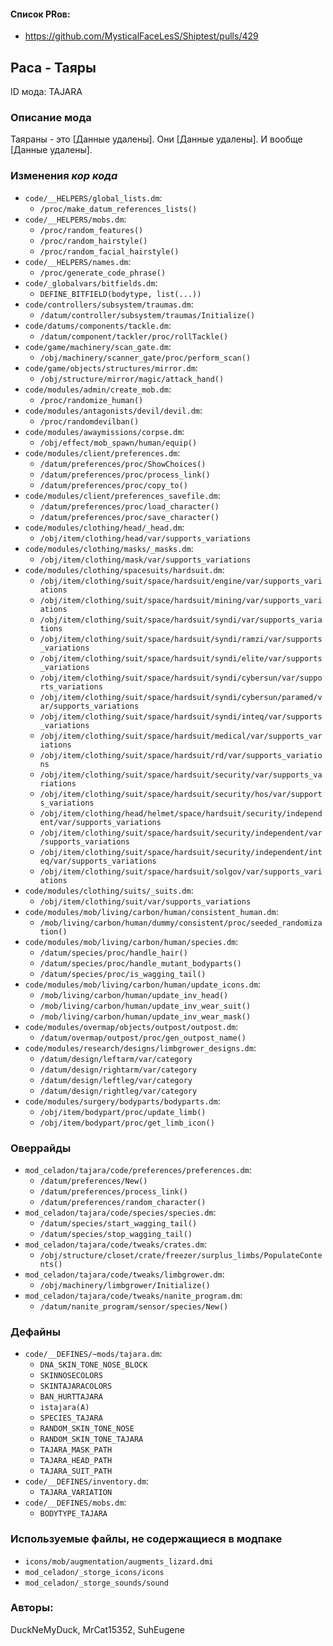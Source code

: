

#### Список PRов:

- https://github.com/MysticalFaceLesS/Shiptest/pulls/429
<!--
  Ссылки на PRы, связанные с модом:
  - Создание
  - Большие изменения
-->

## Раса - Таяры

ID мода: TAJARA

### Описание мода

Таяраны - это [Данные удалены]. Они [Данные удалены]. И вообще [Данные удалены].
<!--
  Что он делает, что добавляет: что, куда, зачем и почему - всё здесь.
  А также любая полезная информация.
-->

### Изменения *кор кода*

- `code/__HELPERS/global_lists.dm`:
  - `/proc/make_datum_references_lists()`
- `code/__HELPERS/mobs.dm`:
  - `/proc/random_features()`
  - `/proc/random_hairstyle()`
  - `/proc/random_facial_hairstyle()`
- `code/__HELPERS/names.dm`:
  - `/proc/generate_code_phrase()`
- `code/_globalvars/bitfields.dm`:
  - `DEFINE_BITFIELD(bodytype, list(...))`
- `code/controllers/subsystem/traumas.dm`:
  - `/datum/controller/subsystem/traumas/Initialize()`
- `code/datums/components/tackle.dm`:
  - `/datum/component/tackler/proc/rollTackle()`
- `code/game/machinery/scan_gate.dm`:
  - `/obj/machinery/scanner_gate/proc/perform_scan()`
- `code/game/objects/structures/mirror.dm`:
  - `/obj/structure/mirror/magic/attack_hand()`
- `code/modules/admin/create_mob.dm`:
  - `/proc/randomize_human()`
- `code/modules/antagonists/devil/devil.dm`:
  - `/proc/randomdevilban()`
- `code/modules/awaymissions/corpse.dm`:
  - `/obj/effect/mob_spawn/human/equip()`
- `code/modules/client/preferences.dm`:
  - `/datum/preferences/proc/ShowChoices()`
  - `/datum/preferences/proc/process_link()`
  - `/datum/preferences/proc/copy_to()`
- `code/modules/client/preferences_savefile.dm`:
  - `/datum/preferences/proc/load_character()`
  - `/datum/preferences/proc/save_character()`
- `code/modules/clothing/head/_head.dm`:
  - `/obj/item/clothing/head/var/supports_variations`
- `code/modules/clothing/masks/_masks.dm`:
  - `/obj/item/clothing/mask/var/supports_variations`
- `code/modules/clothing/spacesuits/hardsuit.dm`:
  - `/obj/item/clothing/suit/space/hardsuit/engine/var/supports_variations`
  - `/obj/item/clothing/suit/space/hardsuit/mining/var/supports_variations`
  - `/obj/item/clothing/suit/space/hardsuit/syndi/var/supports_variations`
  - `/obj/item/clothing/suit/space/hardsuit/syndi/ramzi/var/supports_variations`
  - `/obj/item/clothing/suit/space/hardsuit/syndi/elite/var/supports_variations`
  - `/obj/item/clothing/suit/space/hardsuit/syndi/cybersun/var/supports_variations`
  - `/obj/item/clothing/suit/space/hardsuit/syndi/cybersun/paramed/var/supports_variations`
  - `/obj/item/clothing/suit/space/hardsuit/syndi/inteq/var/supports_variations`
  - `/obj/item/clothing/suit/space/hardsuit/medical/var/supports_variations`
  - `/obj/item/clothing/suit/space/hardsuit/rd/var/supports_variations`
  - `/obj/item/clothing/suit/space/hardsuit/security/var/supports_variations`
  - `/obj/item/clothing/suit/space/hardsuit/security/hos/var/supports_variations`
  - `/obj/item/clothing/head/helmet/space/hardsuit/security/independent/var/supports_variations`
  - `/obj/item/clothing/suit/space/hardsuit/security/independent/var/supports_variations`
  - `/obj/item/clothing/suit/space/hardsuit/security/independent/inteq/var/supports_variations`
  - `/obj/item/clothing/suit/space/hardsuit/solgov/var/supports_variations`
- `code/modules/clothing/suits/_suits.dm`:
  - `/obj/item/clothing/suit/var/supports_variations`
- `code/modules/mob/living/carbon/human/consistent_human.dm`:
  - `/mob/living/carbon/human/dummy/consistent/proc/seeded_randomization()`
- `code/modules/mob/living/carbon/human/species.dm`:
  - `/datum/species/proc/handle_hair()`
  - `/datum/species/proc/handle_mutant_bodyparts()`
  - `/datum/species/proc/is_wagging_tail()`
- `code/modules/mob/living/carbon/human/update_icons.dm`:
  - `/mob/living/carbon/human/update_inv_head()`
  - `/mob/living/carbon/human/update_inv_wear_suit()`
  - `/mob/living/carbon/human/update_inv_wear_mask()`
- `code/modules/overmap/objects/outpost/outpost.dm`:
  - `/datum/overmap/outpost/proc/gen_outpost_name()`
- `code/modules/research/designs/limbgrower_designs.dm`:
  - `/datum/design/leftarm/var/category`
  - `/datum/design/rightarm/var/category`
  - `/datum/design/leftleg/var/category`
  - `/datum/design/rightleg/var/category`
- `code/modules/surgery/bodyparts/bodyparts.dm`:
  - `/obj/item/bodypart/proc/update_limb()`
  - `/obj/item/bodypart/proc/get_limb_icon()`

### Оверрайды

- `mod_celadon/tajara/code/preferences/preferences.dm`:
  - `/datum/preferences/New()`
  - `/datum/preferences/process_link()`
  - `/datum/preferences/random_character()`
- `mod_celadon/tajara/code/species/species.dm`:
  - `/datum/species/start_wagging_tail()`
  - `/datum/species/stop_wagging_tail()`
- `mod_celadon/tajara/code/tweaks/crates.dm`:
  - `/obj/structure/closet/crate/freezer/surplus_limbs/PopulateContents()`
- `mod_celadon/tajara/code/tweaks/limbgrower.dm`:
  - `/obj/machinery/limbgrower/Initialize()`
- `mod_celadon/tajara/code/tweaks/nanite_program.dm`:
  - `/datum/nanite_program/sensor/species/New()`

### Дефайны

- `code/__DEFINES/~mods/tajara.dm`:
  - `DNA_SKIN_TONE_NOSE_BLOCK`
  - `SKINNOSECOLORS`
  - `SKINTAJARACOLORS`
  - `BAN_HURTTAJARA`
  - `istajara(A)`
  - `SPECIES_TAJARA`
  - `RANDOM_SKIN_TONE_NOSE`
  - `RANDOM_SKIN_TONE_TAJARA`
  - `TAJARA_MASK_PATH`
  - `TAJARA_HEAD_PATH`
  - `TAJARA_SUIT_PATH`
- `code/__DEFINES/inventory.dm`:
  - `TAJARA_VARIATION`
- `code/__DEFINES/mobs.dm`:
  - `BODYTYPE_TAJARA`

### Используемые файлы, не содержащиеся в модпаке

- `icons/mob/augmentation/augments_lizard.dmi`
- `mod_celadon/_storge_icons/icons`
- `mod_celadon/_storge_sounds/sound`

### Авторы:

DuckNeMyDuck, MrCat15352, SuhEugene
